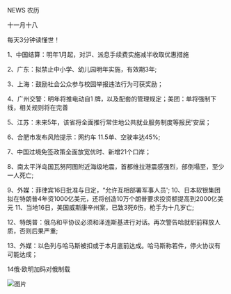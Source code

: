 NEWS 农历

十一月十八

每天3分钟读懂世！

1、中国结算：明年1月起，对沪、派息手续费实施减半收取优惠措施

2、广东：拟禁止中小学、幼儿园明年实施，有效期3年;

3、上海：鼓励社会公众参与校园举报违法行为可获奖励；

4、广州交警：明年将推电动自1 牌，以及配套的管理规定；美团：单将强制下线，相关规则将在完善

5、江苏：未来5年，该省将全面推行常住地公共就业服务制度等报民'安居；

6、合肥市发布风险提示：网约车 11.5单、空驶率达45%;

7、中国过境免签政策全面放宽优时、新增21个口岸；

8、南太平洋岛国瓦努阿图附近海级地震，首都维拉港震感强烈，部倒塌至，至少一人死亡;

9、外媒：菲律宾16日批准与日定，“允许互相部署军事人员'; 10、日本软银集团拟在特朗普4年资1000亿美元，还将创造10万个朗普要求投资额提高到2000亿美元 11、当地16日，美国威斯康辛州案，已致3死6伤，枪手为十几岁亡;

12、特朗普：俄乌和平协议必须和泽连斯基进行对话。再次警告哈就职前释放人质，否则后果严重;

13、外媒：以色列与哈马斯被扣或于本月底前达成。哈马斯称若件，停火协议有可能达成；

14俄·欧明加码对俄制载

![图片](https://api.03c3.cn/api/zb)
